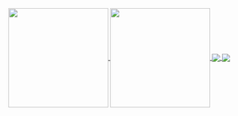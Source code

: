 <a href="https://github.com/metalheadcode/github-readme-stats">
  <img height=200 align="center" src="https://github-readme-stats.vercel.app/api?username=metalheadcode" />
</a>
<a href="https://github.com/metalheadcode/convoychat">
  <img height=200 align="center" src="https://github-readme-stats.vercel.app/api/top-langs?username=metalheadcode&layout=compact&langs_count=8&card_width=320" />
</a>

<a href="https://github.com/metalheadcode/github-readme-stats">
  <img align="center" src="https://github-readme-stats.vercel.app/api/pin/?username=metalheadcode&repo=github-readme-stats" />
</a>
<a href="https://github.com/metalheadcode/convoychat">
  <img align="center" src="https://github-readme-stats.vercel.app/api/pin/?username=metalheadcode&repo=convoychat" />
</a>
